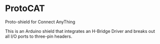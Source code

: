 ProtoCAT
========

Proto-shield for Connect AnyThing

This is an Arduino shield that integrates an H-Bridge Driver and breaks out 
all I/O ports to three-pin headers. 